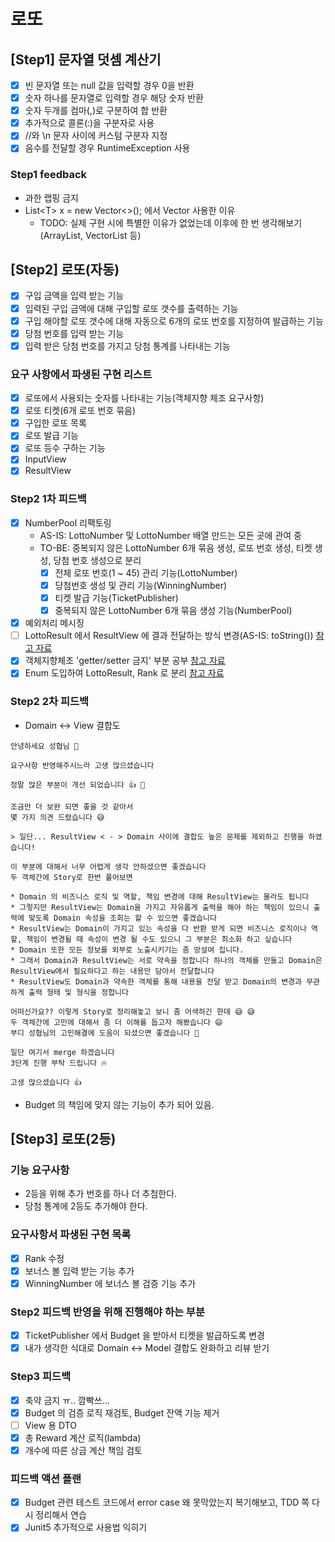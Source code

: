 # 로또

## [Step1] 문자열 덧셈 계산기
* [X] 빈 문자열 또는 null 값을 입력할 경우 0을 반환
* [X] 숫자 하나를 문자열로 입력할 경우 해당 숫자 반환
* [X] 숫자 두개를 컴마(,)로 구분하여 합 반환
* [X] 추가적으로 콜론(:)을 구분자로 사용
* [X] //와 \n 문자 사이에 커스텀 구분자 지정
* [X] 음수를 전달할 경우 RuntimeException 사용

### Step1 feedback
* 과한 랩핑 금지
* List\<T\> x = new Vector<>(); 에서 Vector 사용한 이유
  * TODO: 실제 구현 시에 특별한 이유가 없었는데 이후에 한 번 생각해보기(ArrayList, VectorList 등)

## [Step2] 로또(자동)
* [X] 구입 금액을 입력 받는 기능
* [X] 입력된 구입 금액에 대해 구입할 로또 갯수를 출력하는 기능
* [X] 구입 해야할 로또 갯수에 대해 자동으로 6개의 로또 번호를 지정하여 발급하는 기능
* [X] 당첨 번호를 입력 받는 기능
* [X] 입력 받은 당첨 번호를 가지고 당첨 통계를 나타내는 기능

### 요구 사항에서 파생된 구현 리스트
* [X] 로또에서 사용되는 숫자를 나타내는 기능(객체지향 체조 요구사항)
* [X] 로또 티켓(6개 로또 번호 묶음)
* [X] 구입한 로또 목록
* [X] 로또 발급 기능
* [X] 로또 등수 구하는 기능
* [X] InputView
* [X] ResultView

### Step2 1차 피드백
* [X] NumberPool 리팩토링
   * AS-IS: LottoNumber 및 LottoNumber 배열 만드는 모든 곳에 관여 중
   * TO-BE: 중복되지 않은 LottoNumber 6개 묶음 생성, 로또 번호 생성, 티켓 생성, 당첨 번호 생성으로 분리
      * [X] 전체 로또 번호(1 ~ 45) 관리 기능(LottoNumber)
      * [X] 당첨번호 생성 및 관리 기능(WinningNumber)
      * [X] 티켓 발급 기능(TicketPublisher)
      * [X] 중복되지 않은 LottoNumber 6개 묶음 생성 기능(NumberPool)
* [X] 예외처리 메시징
* [ ] LottoResult 에서 ResultView 에 결과 전달하는 방식 변경(AS-IS: toString()) [참고 자료](https://javacan.tistory.com/entry/methods-about-exporting-domain-object-to-view)
* [X] 객체지향체조 'getter/setter 금지' 부분 공부 [참고 자료](https://velog.io/@ybg7955/Clean-Code-10%EC%9E%A5-%ED%81%B4%EB%9E%98%EC%8A%A4)
* [X] Enum 도입하여 LottoResult, Rank 로 분리 [참고 자료](https://woowabros.github.io/tools/2017/07/10/java-enum-uses.html)

### Step2 2차 피드백

* Domain <-> View 결합도
```
안녕하세요 성협님 🙇 

요구사항 반영해주시느라 고생 많으셨습니다 

정말 많은 부분이 개선 되었습니다 👍 💯 

조금만 더 보완 되면 좋을 것 같아서 
몇 가지 의견 드렸습니다 😅 

> 일단... ResultView < - > Domain 사이에 결합도 높은 문제를 제외하고 진행을 하였습니다!

이 부분에 대해서 너무 어렵게 생각 안하셨으면 좋겠습니다
두 객체간에 Story로 한번 풀어보면

* Domain 의 비즈니스 로직 및 역할, 책임 변경에 대해 ResultView는 몰라도 됩니다
* 그렇지만 ResultView는 Domain을 가지고 자유롭게 출력을 해야 하는 책임이 있으니 출력에 맞도록 Domain 속성을 조회는 할 수 있으면 좋겠습니다
* ResultView는 Domain이 가지고 있는 속성을 다 반환 받게 되면 비즈니스 로직이나 역할, 책임이 변경될 때 속성이 변경 될 수도 있으니 그 부분은 최소화 하고 싶습니다
* Domain 또한 모든 정보를 외부로 노출시키기는 좀 망설여 집니다.
* 그래서 Domain과 ResultView는 서로 약속을 정합니다 하나의 객체를 만들고 Domain은 ResultView에서 필요하다고 하는 내용만 담아서 전달합니다 
* ResultView도 Domain과 약속한 객체를 통해 내용을 전달 받고 Domain의 변경과 무관하게 출력 형태 및 형식을 정합니다 

어떠신가요?? 이렇게 Story로 정리해놓고 보니 좀 어색하긴 한데 😅 😅 
두 객체간에 고민에 대해서 좀 더 이해를 돕고자 해봤습니다 😄 
부디 성협님의 고민해결에 도움이 되셨으면 좋겠습니다 🙇 

일단 여기서 merge 하겠습니다 
3단계 진행 부탁 드립니다 🔥 

고생 많으셨습니다 👍 
```
* Budget 의 책임에 맞지 않는 기능이 추가 되어 있음.

## [Step3] 로또(2등)

### 기능 요구사항
* 2등을 위해 추가 번호를 하나 더 추첨한다.
* 당첨 통계에 2등도 추가해야 한다.

### 요구사항서 파생된 구현 목록
* [X] Rank 수정
* [X] 보너스 볼 입력 받는 기능 추가
* [X] WinningNumber 에 보너스 볼 검증 기능 추가

### Step2 피드백 반영을 위해 진행해야 하는 부분
* [X] TicketPublisher 에서 Budget 을 받아서 티켓을 발급하도록 변경
* [X] 내가 생각한 식대로 Domain <-> Model 결합도 완화하고 리뷰 받기

### Step3 피드백
* [X] 축약 금지 ㅠ.. 깜빡쓰...
* [X] Budget 의 검증 로직 재검토, Budget 잔액 기능 제거
* [ ] View 용 DTO 
* [X] 총 Reward 계산 로직(lambda)
* [X] 개수에 따른 상금 계산 책임 검토

### 피드백 액션 플랜
* [X] Budget 관련 테스트 코드에서 error case 왜 못막았는지 복기해보고, TDD 쪽 다시 정리해서 연습
* [X] Junit5 추가적으로 사용법 익히기
